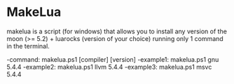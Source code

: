 # MakeLua
makelua is a script (for windows) that allows you to install any version of the moon (>= 5.2) + luarocks (version of your choice) running only 1 command in the terminal. 

-command: makelua.ps1 [compiler] [version]
-example1: makelua.ps1 gnu 5.4.4
-example2: makelua.ps1 llvm 5.4.4
-example3: makelua.ps1 msvc 5.4.4
